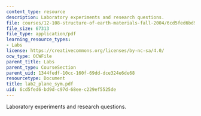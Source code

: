 ```yaml
---
content_type: resource
description: Laboratory experiments and research questions.
file: courses/12-108-structure-of-earth-materials-fall-2004/6cd5fed6bd9dc97d68eec229ef5525de_lab2_plane_sym.pdf
file_size: 67313
file_type: application/pdf
learning_resource_types:
- Labs
license: https://creativecommons.org/licenses/by-nc-sa/4.0/
ocw_type: OCWFile
parent_title: Labs
parent_type: CourseSection
parent_uid: 1344fedf-10cc-160f-69dd-dce324e6de68
resourcetype: Document
title: lab2_plane_sym.pdf
uid: 6cd5fed6-bd9d-c97d-68ee-c229ef5525de
---
```

Laboratory experiments and research questions.